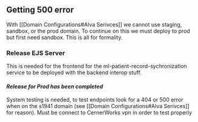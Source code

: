 ## Getting 500 error
With [[Domain Configurations#Alva Serivces]] we cannot use staging, sandbox, or the prod domain. To continue on this we must deploy to prod but first need sandbox. This is all for formality.

### Release EJS Server
This is needed for the frontend for the ml-patient-record-sychronization service to be deployed with the backend interop stuff.

#### *Release for Prod has been completed*
System testing is needed, to test endpoints look for a 404 or 500 error when on the s1941 domain (see [[Domain Configurations#Alva Serivces]] for reason). Must be connect to CernerWorks vpn in order to test properly